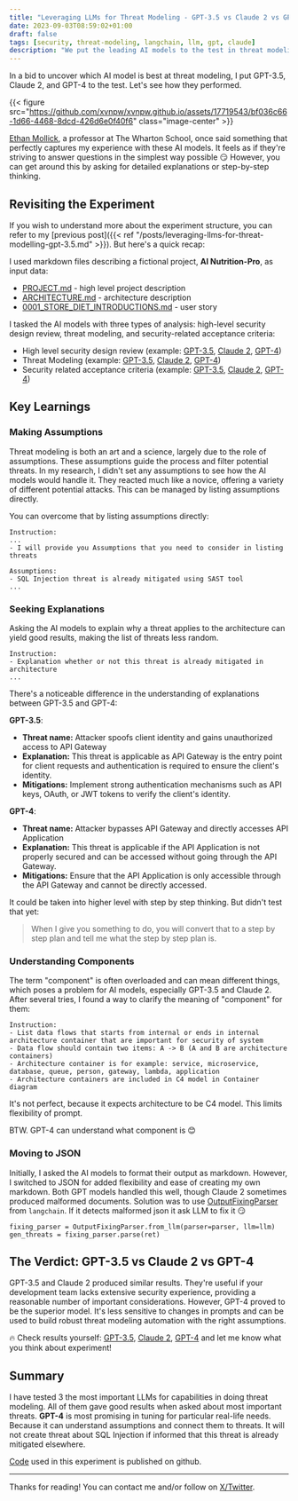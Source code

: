 ```yaml
---
title: "Leveraging LLMs for Threat Modeling - GPT-3.5 vs Claude 2 vs GPT-4"
date: 2023-09-03T08:59:02+01:00
draft: false
tags: [security, threat-modeling, langchain, llm, gpt, claude]
description: "We put the leading AI models to the test in threat modeling. Let's dive into the results and see which one comes out on top."
---
```


In a bid to uncover which AI model is best at threat modeling, I put GPT-3.5, Claude 2, and GPT-4 to the test. Let's see how they performed.

{{< figure src="https://github.com/xvnpw/xvnpw.github.io/assets/17719543/bf036c66-1d66-4468-8dcd-426d6e0f40f6" class="image-center" >}}

[Ethan Mollick](https://twitter.com/emollick), a professor at The Wharton School, once said something that perfectly captures my experience with these AI models. It feels as if they're striving to answer questions in the simplest way possible 😏 However, you can get around this by asking for detailed explanations or step-by-step thinking.

## Revisiting the Experiment

If you wish to understand more about the experiment structure, you can refer to my [previous post]({{< ref "/posts/leveraging-llms-for-threat-modelling-gpt-3.5.md" >}}). But here's a quick recap:

I used markdown files describing a fictional project, **AI Nutrition-Pro**, as input data:
- [PROJECT.md](https://github.com/xvnpw/ai-nutrition-pro-design-gpt3.5/blob/main/PROJECT.md) - high level project description
- [ARCHITECTURE.md](https://github.com/xvnpw/ai-nutrition-pro-design-gpt3.5/blob/main/ARCHITECTURE.md) - architecture description
- [0001_STORE_DIET_INTRODUCTIONS.md](https://github.com/xvnpw/ai-nutrition-pro-design-gpt3.5/blob/main/user-stories/0001_STORE_DIET_INTRODUCTIONS.md) - user story

I tasked the AI models with three types of analysis: high-level security design review, threat modeling, and security-related acceptance criteria:
- High level security design review (example: [GPT-3.5](https://github.com/xvnpw/ai-nutrition-pro-design-gpt3.5/blob/main/PROJECT_SECURITY.md), [Claude 2](https://github.com/xvnpw/ai-nutrition-pro-design-claude2/blob/main/PROJECT_SECURITY.md), [GPT-4](https://github.com/xvnpw/ai-nutrition-pro-design-gpt4/blob/main/PROJECT_SECURITY.md))
- Threat Modeling (example: [GPT-3.5](https://github.com/xvnpw/ai-nutrition-pro-design-gpt3.5/blob/main/ARCHITECTURE_SECURITY.md), [Claude 2](https://github.com/xvnpw/ai-nutrition-pro-design-claude2/blob/main/ARCHITECTURE_SECURITY.md), [GPT-4](https://github.com/xvnpw/ai-nutrition-pro-design-gpt4/blob/main/ARCHITECTURE_SECURITY.md))
- Security related acceptance criteria (example: [GPT-3.5](https://github.com/xvnpw/ai-nutrition-pro-design-gpt3.5/blob/main/user-stories/0001_STORE_DIET_INTRODUCTIONS_SECURITY.md), [Claude 2](https://github.com/xvnpw/ai-nutrition-pro-design-claude2/blob/main/user-stories/0001_STORE_DIET_INTRODUCTIONS_SECURITY.md), [GPT-4](https://github.com/xvnpw/ai-nutrition-pro-design-gpt4/blob/main/user-stories/0001_STORE_DIET_INTRODUCTIONS_SECURITY.md))

## Key Learnings

### Making Assumptions

Threat modeling is both an art and a science, largely due to the role of assumptions. These assumptions guide the process and filter potential threats. In my research, I didn't set any assumptions to see how the AI models would handle it. They reacted much like a novice, offering a variety of different potential attacks. This can be managed by listing assumptions directly. 

You can overcome that by listing assumptions directly:
```
Instruction:
...
- I will provide you Assumptions that you need to consider in listing threats

Assumptions:
- SQL Injection threat is already mitigated using SAST tool
...
```

### Seeking Explanations

Asking the AI models to explain why a threat applies to the architecture can yield good results, making the list of threats less random.

```
Instruction:
- Explanation whether or not this threat is already mitigated in architecture
...
```

There's a noticeable difference in the understanding of explanations between GPT-3.5 and GPT-4:

**GPT-3.5**:
- **Threat name:** Attacker spoofs client identity and gains unauthorized access to API Gateway
- **Explanation:** This threat is applicable as API Gateway is the entry point for client requests and authentication is required to ensure the client's identity.
- **Mitigations:** Implement strong authentication mechanisms such as API keys, OAuth, or JWT tokens to verify the client's identity.

**GPT-4**:
- **Threat name:** Attacker bypasses API Gateway and directly accesses API Application
- **Explanation:** This threat is applicable if the API Application is not properly secured and can be accessed without going through the API Gateway.
- **Mitigations:** Ensure that the API Application is only accessible through the API Gateway and cannot be directly accessed.

It could be taken into higher level with step by step thinking. But didn't test that yet:
> When I give you something to do, you will convert that to a step by step plan and tell me what the step by step plan is.

### Understanding Components

The term "component" is often overloaded and can mean different things, which poses a problem for AI models, especially GPT-3.5 and Claude 2. After several tries, I found a way to clarify the meaning of "component" for them:

```
Instruction:
- List data flows that starts from internal or ends in internal architecture container that are important for security of system
- Data flow should contain two items: A -> B (A and B are architecture containers)
- Architecture container is for example: service, microservice, database, queue, person, gateway, lambda, application
- Architecture containers are included in C4 model in Container diagram
```

It's not perfect, because it expects architecture to be C4 model. This limits flexibility of prompt. 

BTW. GPT-4 can understand what component is 😊 

### Moving to JSON

Initially, I asked the AI models to format their output as markdown. However, I switched to JSON for added flexibility and ease of creating my own markdown. Both GPT models handled this well, though Claude 2 sometimes produced malformed documents. Solution was to use [OutputFixingParser](https://python.langchain.com/docs/modules/model_io/output_parsers/output_fixing_parser) from `langchain`. If it detects malformed json it ask LLM to fix it 😏

```
fixing_parser = OutputFixingParser.from_llm(parser=parser, llm=llm)
gen_threats = fixing_parser.parse(ret)
```

## The Verdict: GPT-3.5 vs Claude 2 vs GPT-4

GPT-3.5 and Claude 2 produced similar results. They're useful if your development team lacks extensive security experience, providing a reasonable number of important considerations. However, GPT-4 proved to be the superior model. It's less sensitive to changes in prompts and can be used to build robust threat modeling automation with the right assumptions.

🔥 Check results yourself: [GPT-3.5](https://github.com/xvnpw/ai-nutrition-pro-design-gpt3.5/blob/main/ARCHITECTURE_SECURITY.md), [Claude 2](https://github.com/xvnpw/ai-nutrition-pro-design-claude2/blob/main/ARCHITECTURE_SECURITY.md), [GPT-4](https://github.com/xvnpw/ai-nutrition-pro-design-gpt4/blob/main/ARCHITECTURE_SECURITY.md) and let me know what you think about experiment!

## Summary

I have tested 3 the most important LLMs for capabilities in doing threat modeling. All of them gave good results when asked about most important threats. **GPT-4** is most promising in tuning for particular real-life needs. Because it can understand assumptions and connect them to threats. It will not create threat about SQL Injection if informed that this threat is already mitigated elsewhere.

[Code](https://github.com/xvnpw/ai-threat-modeling-action) used in this experiment is published on github.

---

Thanks for reading! You can contact me and/or follow on [X/Twitter](https://twitter.com/xvnpw).
